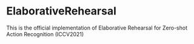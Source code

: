 # ElaborativeRehearsal
This is the official implementation of Elaborative Rehearsal for Zero-shot Action Recognition (ICCV2021)
